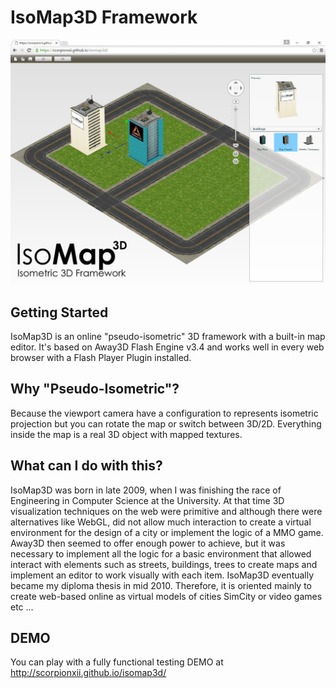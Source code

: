 IsoMap3D Framework
==================
![alt tag](https://raw.githubusercontent.com/scorpionxii/isomap3d/master/screenshot.jpg)

Getting Started
---------------
IsoMap3D is an online "pseudo-isometric" 3D framework with a built-in map editor. It's based on Away3D Flash Engine v3.4 and works well in every web browser with a Flash Player Plugin installed.

Why "Pseudo-Isometric"?
-----------------------
Because the viewport camera have a configuration to represents isometric projection but you can rotate the map or switch between 3D/2D. Everything inside the map is a real 3D object with mapped textures.

What can I do with this?
------------------------
IsoMap3D was born in late 2009, when I was finishing the race of Engineering in Computer Science at the University. At that time 3D visualization techniques on the web were primitive and although there were alternatives like WebGL, did not allow much interaction to create a virtual environment for the design of a city or implement the logic of a MMO game. Away3D then seemed to offer enough power to achieve, but it was necessary to implement all the logic for a basic environment that allowed interact with elements such as streets, buildings, trees to create maps and implement an editor to work visually with each item. IsoMap3D eventually became my diploma thesis in mid 2010. Therefore, it is oriented mainly to create web-based online as virtual models of cities SimCity or video games etc ...

DEMO
----
You can play with a fully functional testing DEMO at http://scorpionxii.github.io/isomap3d/
